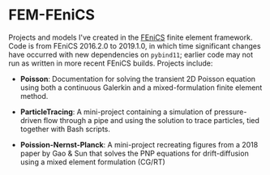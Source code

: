 # FEM-FEniCS
Projects and models I've created in the [FEniCS](https://fenicsproject.org/) finite element framework. Code is from FEniCS 2016.2.0 to 2019.1.0, in which time significant changes have occurred with new dependencies on `pybind11`; earlier code may not run as written in more recent FEniCS builds. Projects include:

- **Poisson**: Documentation for solving the transient 2D Poisson equation using both a continuous Galerkin and a mixed-formulation finite element method.

- **ParticleTracing**: A mini-project containing a simulation of pressure-driven flow through a pipe and using the solution to trace particles, tied together with Bash scripts.

- **Poission-Nernst-Planck**: A mini-project recreating figures from a 2018 paper by Gao & Sun that solves the PNP equations for drift-diffusion using a mixed element formulation (CG/RT)

